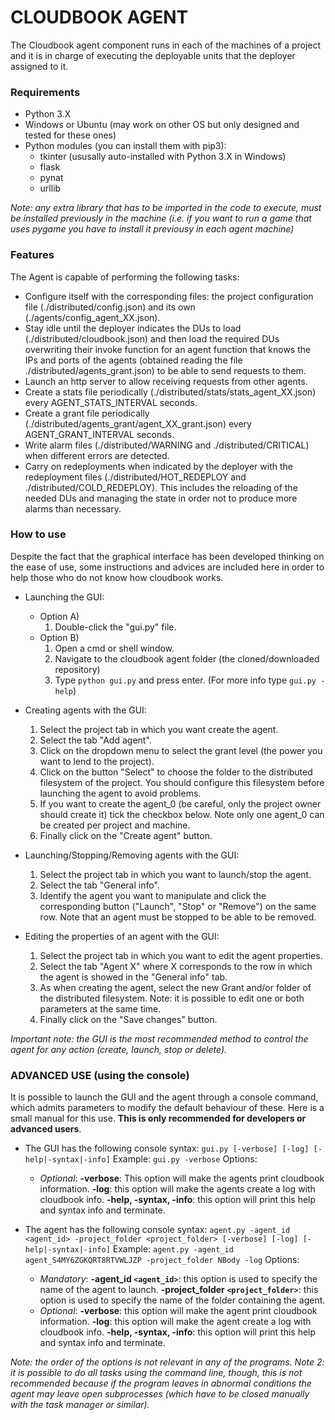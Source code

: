 # CLOUDBOOK AGENT

The Cloudbook agent component runs in each of the machines of a project and it is in charge of executing the deployable units that the deployer assigned to it.


### Requirements

* Python 3.X
* Windows or Ubuntu (may work on other OS but only designed and tested for these ones)
* Python modules (you can install them with pip3):
	- tkinter (ususally auto-installed with Python 3.X in Windows)
	- flask
	- pynat
	- urllib

_Note: any extra library that has to be imported in the code to execute, must be installed previously in the machine (i.e. if you want to run a game that uses pygame you have to install it previousy in each agent machine)_


### Features

The Agent is capable of performing the following tasks:
- Configure itself with the corresponding files: the project configuration file (./distributed/config.json) and its own (./agents/config_agent_XX.json).
- Stay idle until the deployer indicates the DUs to load (./distributed/cloudbook.json) and then load the required DUs overwriting their invoke function for an agent function that knows the IPs and ports  of the agents (obtained reading the file ./distributed/agents_grant.json) to be able to send requests to them.
- Launch an http server to allow receiving requests from other agents.
- Create a stats file periodically (./distributed/stats/stats_agent_XX.json) every AGENT_STATS_INTERVAL seconds.
- Create a grant file periodically (./distributed/agents_grant/agent_XX_grant.json) every AGENT_GRANT_INTERVAL seconds.
- Write alarm files (./distributed/WARNING and ./distributed/CRITICAL) when different errors are detected.
- Carry on redeployments when indicated by the deployer with the redeployment files (./distributed/HOT_REDEPLOY and ./distributed/COLD_REDEPLOY). This includes the reloading of the needed DUs and managing the state in order not to produce more alarms than necessary.


### How to use

Despite the fact that the graphical interface has been developed thinking on the ease of use, some instructions and advices are included here in order to help those who do not know how cloudbook works.

* Launching the GUI:
	* Option A)
		1. Double-click the "gui.py" file.
	* Option B)
		1. Open a cmd or shell window.
		2. Navigate to the cloudbook agent folder (the cloned/downloaded repository)
		3. Type `python gui.py` and press enter.  (For more info type `gui.py -help`)

* Creating agents with the GUI:
	1. Select the project tab in which you want create the agent.
	2. Select the tab "Add agent".
	3. Click on the dropdown menu to select the grant level (the power you want to lend to the project).
	4. Click on the button "Select" to choose the folder to the distributed filesystem of the project. You should configure this filesystem before launching the agent to avoid problems.
	5. If you want to create the agent_0 (be careful, only the project owner should create it) tick the checkbox below. Note only one agent_0 can be created per project and machine.
	6. Finally click on the "Create agent" button.

* Launching/Stopping/Removing agents with the GUI:
	1. Select the project tab in which you want to launch/stop the agent.
	2. Select the tab "General info".
	3. Identify the agent you want to manipulate and click the corresponding button ("Launch", "Stop" or "Remove") on the same row. Note that an agent must be stopped to be able to be removed.

* Editing the properties of an agent with the GUI:
	1. Select the project tab in which you want to edit the agent properties.
	2. Select the tab "Agent X" where X corresponds to the row in which the agent is showed in the "General info" tab.
	3. As when creating the agent, select the new Grant and/or folder of the distributed filesystem. Note: it is possible to edit one or both parameters at the same time.
	4. Finally click on the "Save changes" button.

_Important note: the GUI is the most recommended method to control the agent for any action (create, launch, stop or delete)._


### ADVANCED USE (using the console)

It is possible to launch the GUI and the agent through a console command, which admits parameters to modify the default behaviour of these. Here is a small manual for this use. **This is only recommended for developers or advanced users**.

* The GUI has the following console syntax:
	`gui.py [-verbose] [-log] [-help|-syntax|-info]`
	Example: `gui.py -verbose`
	Options:
	* _Optional_:
		**-verbose**: This option will make the agents print cloudbook information.
		**-log**: this option will make the agents create a log with cloudbook info.
		**-help, -syntax, -info**: this option will print this help and syntax info and terminate.


* The agent has the following console syntax:
	`agent.py -agent_id <agent_id> -project_folder <project_folder> [-verbose] [-log] [-help|-syntax|-info]`
	Example: `agent.py -agent_id agent_S4MY6ZGKQRT8RTVWLJZP -project_folder NBody -log`
	Options:
	* _Mandatory_:
		**-agent_id `<agent_id>`**: this option is used to specify the name of the agent to launch.
		**-project_folder `<project_folder>`**: this option is used to specify the name of the folder containing the agent.
	* _Optional_:
		**-verbose**: this option will make the agent print cloudbook information.
		**-log**: this option will make the agent create a log with cloudbook info.
		**-help, -syntax, -info**: this option will print this help and syntax info and terminate.

_Note: the order of the options is not relevant in any of the programs._
_Note 2: it is possible to do all tasks using the command line, though, this is not recommended because if the program leaves in abnormal conditions the agent may leave open subprocesses (which have to be closed manually with the task manager or similar)._
